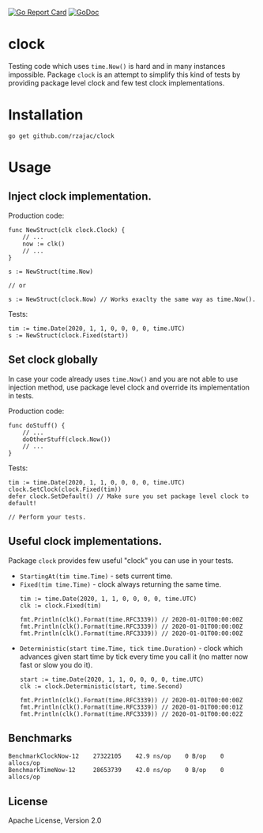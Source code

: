 [![Go Report Card](https://goreportcard.com/badge/github.com/rzajac/clock)](https://goreportcard.com/report/github.com/rzajac/clock)
[![GoDoc](https://img.shields.io/badge/api-Godoc-blue.svg)](https://pkg.go.dev/github.com/rzajac/clock)

# clock

Testing code which uses `time.Now()` is hard and in many instances impossible.
Package `clock` is an attempt to simplify this kind of tests by providing
package level clock and few test clock implementations.

# Installation

```
go get github.com/rzajac/clock
```

# Usage

## Inject clock implementation.

Production code:

```
func NewStruct(clk clock.Clock) {
	// ...
	now := clk()
	// ...
}

s := NewStruct(time.Now)

// or

s := NewStruct(clock.Now) // Works exaclty the same way as time.Now().
```

Tests:

```
tim := time.Date(2020, 1, 1, 0, 0, 0, 0, time.UTC)
s := NewStruct(clock.Fixed(start))
```

## Set clock globally

In case your code already uses `time.Now()` and you are not able to use
injection method, use package level clock and override its implementation in
tests.

Production code:

```
func doStuff() {
    // ...
    doOtherStuff(clock.Now())
    // ...
}
```

Tests:

```
tim := time.Date(2020, 1, 1, 0, 0, 0, 0, time.UTC)
clock.SetClock(clock.Fixed(tim))
defer clock.SetDefault() // Make sure you set package level clock to default!

// Perform your tests.
```

## Useful clock implementations.

Package `clock` provides few useful "clock" you can use in your tests.

- `StartingAt(tim time.Time)` - sets current time.
- `Fixed(tim time.Time)` - clock always returning the same time.
    ```
    tim := time.Date(2020, 1, 1, 0, 0, 0, 0, time.UTC)
    clk := clock.Fixed(tim)
    
    fmt.Println(clk().Format(time.RFC3339)) // 2020-01-01T00:00:00Z
    fmt.Println(clk().Format(time.RFC3339)) // 2020-01-01T00:00:00Z
    fmt.Println(clk().Format(time.RFC3339)) // 2020-01-01T00:00:00Z
    ```  
- `Deterministic(start time.Time, tick time.Duration)` - clock which advances
  given start time by tick every time you call it (no matter now fast or slow
  you do it).
    ```
    start := time.Date(2020, 1, 1, 0, 0, 0, 0, time.UTC)
    clk := clock.Deterministic(start, time.Second)

    fmt.Println(clk().Format(time.RFC3339)) // 2020-01-01T00:00:00Z
    fmt.Println(clk().Format(time.RFC3339)) // 2020-01-01T00:00:01Z
    fmt.Println(clk().Format(time.RFC3339)) // 2020-01-01T00:00:02Z
    ```

## Benchmarks

```
BenchmarkClockNow-12    27322105    42.9 ns/op    0 B/op    0 allocs/op
BenchmarkTimeNow-12     28653739    42.0 ns/op    0 B/op    0 allocs/op
```

## License

Apache License, Version 2.0

